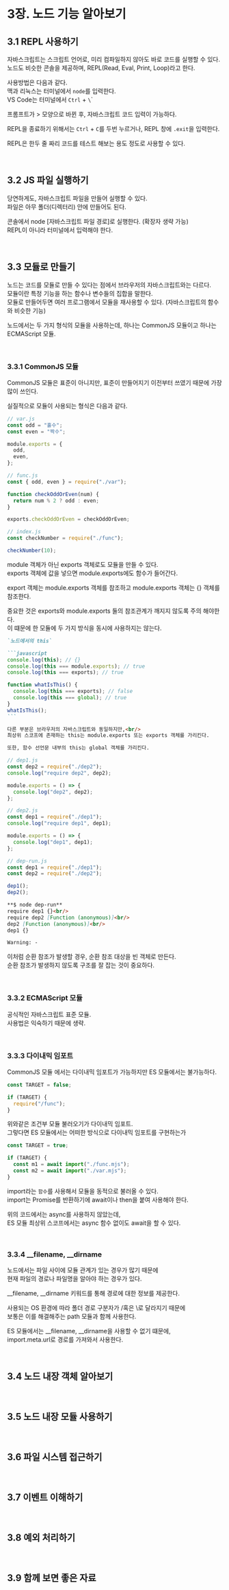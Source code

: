 # 3장. 노드 기능 알아보기

## 3.1 REPL 사용하기

자바스크립트는 스크립트 언어로, 미리 컴파일하지 않아도 바로 코드를 실행할 수 있다.<br/>
노드도 비슷한 콘솔을 제공하며, REPL(Read, Eval, Print, Loop)라고 한다.

사용방법은 다음과 같다.<br/>
맥과 리눅스는 터미널에서 `node`를 입력한다.<br/>
VS Code는 터미널에서 `Ctrl` + `\`\`

프롬프트가 > 모양으로 바뀐 후, 자바스크립트 코드 입력이 가능하다.<br/>

REPL을 종료하기 위해서는 `Ctrl` + `C`를 두번 누르거나, REPL 창에 `.exit`을 입력한다.

REPL은 한두 줄 짜리 코드를 테스트 해보는 용도 정도로 사용할 수 있다.

<br/>

## 3.2 JS 파일 실행하기

당연하게도, 자바스크립트 파일을 만들어 실행할 수 있다.<br/>
파일은 아무 폴더(디렉터리) 안에 만들어도 된다.

콘솔에서 node [자바스크립트 파일 경로]로 실행한다. (확장자 생략 가능)<br/>
REPL이 아니라 터미널에서 입력해야 한다.

<br/>

## 3.3 모듈로 만들기

노드는 코드를 모듈로 만들 수 있다는 점에서 브라우저의 자바스크립트와는 다르다.<br/>
모듈이란 특정 기능을 하는 함수나 변수들의 집합을 말한다.<br/>
모듈로 만들어두면 여러 프로그램에서 모듈을 재사용할 수 있다. (자바스크립트의 함수와 비슷한 기능)

노드에서는 두 가지 형식의 모듈을 사용하는데, 하나는 CommonJS 모듈이고 하나는 ECMAScript 모듈.

<br/>

### 3.3.1 CommonJS 모듈

CommonJS 모듈은 표준이 아니지만, 표준이 만들어지기 이전부터 쓰였기 때문에 가장 많이 쓰인다.

실질적으로 모듈이 사용되는 형식은 다음과 같다.

```javascript
// var.js
const odd = "홀수";
const even = "짝수";

module.exports = {
  odd,
  even,
};
```

```javascript
// func.js
const { odd, even } = require("./var");

function checkOddOrEven(num) {
  return num % 2 ? odd : even;
}

exports.checkOddOrEven = checkOddOrEven;
```

```javascript
// index.js
const checkNumber = require("./func");

checkNumber(10);
```

module 객체가 아닌 exports 객체로도 모듈을 만들 수 있다.<br/>
exports 객체에 값을 넣으면 module.exports에도 함수가 들어간다.

export 객체는 module.exports 객체를 참조하고 module.exports 객체는 {} 객체를 참조한다.

중요한 것은 exports와 module.exports 둘의 참조관계가 깨지지 않도록 주의 해야한다.<br/>
이 떄문에 한 모듈에 두 가지 방식을 동시에 사용하지는 않는다.

````md
`노드에서의 this`

```javascript
console.log(this); // {}
console.log(this === module.exports); // true
console.log(this === exports); // true

function whatIsThis() {
  console.log(this === exports); // false
  console.log(this === global); // true
}
whatIsThis();
```

다른 부분은 브라우저의 자바스크립트와 동일하지만,<br/>
최상위 스코프에 존재하는 this는 module.exports 또는 exports 객체를 가리킨다.

또한, 함수 선언문 내부의 this는 global 객체를 가리킨다.
````

```javascript
// dep1.js
const dep2 = require("./dep2");
console.log("require dep2", dep2);

module.exports = () => {
  console.log("dep2", dep2);
};
```

```javascript
// dep2.js
const dep1 = require("./dep1");
console.log("require dep1", dep1);

module.exports = () => {
  console.log("dep1", dep1);
};
```

```javascript
// dep-run.js
const dep1 = require("./dep1");
const dep2 = require("./dep2");

dep1();
dep2();
```

```md
**$ node dep-run**
require dep1 {}<br/>
require dep2 [Function (anonymous)]<br/>
dep2 [Function (anonymous)]<br/>
dep1 {}

Warning: -
```

이처럼 순환 참조가 발생할 경우, 순환 참조 대상을 빈 객체로 만든다.<br/>
순환 참조가 발생하지 않도록 구조를 잘 잡는 것이 중요하다.

<br/>

### 3.3.2 ECMAScript 모듈

공식적인 자바스크립트 표준 모듈.<br/>
사용법은 익숙하기 때문에 생략.

<br/>

### 3.3.3 다이내믹 임포트

CommonJS 모듈 에서는 다이내믹 임포트가 가능하지만 ES 모듈에서는 불가능하다.<br/>

```javascript
const TARGET = false;

if (TARGET) {
  require("/func");
}
```

위와같은 조건부 모듈 불러오기가 다이내믹 임포트.<br/>
그렇다면 ES 모듈에서는 어떠한 방식으로 다이내믹 임포트를 구현하는가

```javascript
const TARGET = true;

if (TARGET) {
  const m1 = await import("./func.mjs");
  const m2 = await import("./var.mjs");
}
```

import라는 `함수`를 사용해서 모듈을 동적으로 불러올 수 있다.<br/>
import는 Promise를 반환하기에 await이나 then을 붙여 사용해야 한다.

위의 코드에서는 async를 사용하지 않았는데,<br/>
ES 모듈 최상위 스코프에서는 async 함수 없이도 await을 할 수 있다.

<br/>

### 3.3.4 \_\_filename, \_\_dirname

노드에서는 파일 사이에 모듈 관계가 있는 경우가 많기 때문에<br/>
현재 파일의 경로나 파일명을 알아야 하는 경우가 있다.

\_\_filename, \_\_dirname 키워드를 통해 경로에 대한 정보를 제공한다.

사용되는 OS 환경에 따라 폴더 경로 구분자가 /혹은 \로 달라지기 때문에<br/>
보통은 이를 해결해주는 path 모듈과 함께 사용한다.

ES 모듈에서는 \_\_filename, \_\_dirname을 사용할 수 없기 떄문에,<br/>
import.meta.url로 경로를 가져와서 사용한다.

<br/>

## 3.4 노드 내장 객체 알아보기

<br/>

## 3.5 노드 내장 모듈 사용하기

<br/>

## 3.6 파일 시스템 접근하기

<br/>

## 3.7 이벤트 이해하기

<br/>

## 3.8 예외 처리하기

<br/>

## 3.9 함께 보면 좋은 자료

<br/>
